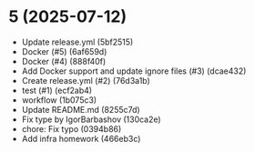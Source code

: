 # 5 (2025-07-12)

- Update release.yml (5bf2515)
- Docker (#5) (6af659d)
- Docker (#4) (888f40f)
- Add Docker support and update ignore files (#3) (dcae432)
- Create release.yml (#2) (76d3a1b)
- test (#1) (ecf2ab4)
- workflow (1b075c3)
- Update README.md (8255c7d)
- Fix type by IgorBarbashov (130ca2e)
- chore: Fix typo (0394b86)
- Add infra homework (466eb3c)


